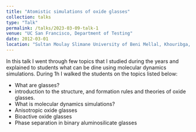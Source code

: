 ```yaml
---
title: "Atomistic simulations of oxide glasses"
collection: talks
type: "Talk"
permalink: /talks/2023-03-09-talk-1
venue: "UC San Francisco, Department of Testing"
date: 2012-03-01
location: "Sultan Moulay Slimane University of Beni Mellal, Khouribga, Morocco"
---
```


In this talk I went through few topics that I studied during the years and explained to students what can be dine using molecular dynamics simulations. During 1h I walked the students on the topics listed below:
- What are glasses?
- introduction to the structure, and formation rules and theories of oxide glasses.
- What is molecular dynamics simulations?
- Anisotropic oxide glasses
- Bioactive oxide glasses
- Phase separation in binary aluminosilicate glasses